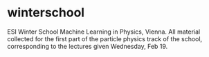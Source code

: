 # winterschool

ESI Winter School Machine Learning in Physics, Vienna.
All material collected for the first part of the particle physics track of the school,
corresponding to the lectures given Wednesday, Feb 19.
